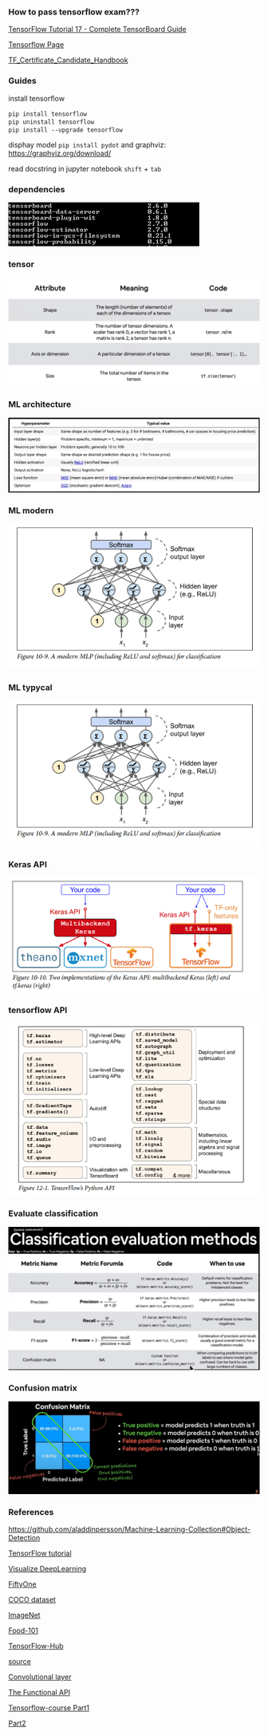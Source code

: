 ### How to pass tensorflow exam???

[TensorFlow Tutorial 17 - Complete TensorBoard Guide](https://www.youtube.com/watch?v=k7KfYXXrOj0)

[Tensorflow Page](https://www.tensorflow.org/certificate)

[TF_Certificate_Candidate_Handbook](https://www.tensorflow.org/static/extras/cert/TF_Certificate_Candidate_Handbook.pdf)

### Guides

install tensorflow

    pip install tensorflow
    pip uninstall tensorflow
    pip install --upgrade tensorflow
    
disphay model `pip install pydot` and graphviz: https://graphviz.org/download/

read docstring in jupyter notebook `shift` + `tab`

###   dependencies
![libraries](https://github.com/Locchuong96/Machine-Learning/blob/main/TensorFlow2/libraries.PNG)

### tensor
![tensor](https://github.com/Locchuong96/Machine-Learning/blob/main/TensorFlow2/images/00-tensor-information.PNG)

### ML architecture
![ML_architeture](https://github.com/Locchuong96/Machine-Learning/blob/main/TensorFlow2/images/01-ML_architecture2.PNG)

### ML modern
![ML_modern](https://github.com/Locchuong96/Machine-Learning/blob/main/TensorFlow2/images/01-MLP_modern.PNG)

### ML typycal
![ML_typycal](https://github.com/Locchuong96/Machine-Learning/blob/main/TensorFlow2/images/01-MLP_modern.PNG)

### Keras API
![keras_api](https://github.com/Locchuong96/Machine-Learning/blob/main/TensorFlow2/images/01-Keras_API.PNG)

### tensorflow API
![tensorflow_api](https://github.com/Locchuong96/Machine-Learning/blob/main/TensorFlow2/images/01-TensorFLow_API.PNG)

### Evaluate classification

![evaluate](https://github.com/Locchuong96/Machine-Learning/blob/main/TensorFlow2/images/classification_evaluation_full.PNG)

### Confusion matrix

![confusion_matric](https://github.com/Locchuong96/Machine-Learning/blob/main/TensorFlow2/images/confusion_matrix.PNG)

### References

https://github.com/aladdinpersson/Machine-Learning-Collection#Object-Detection

[TensorFlow tutorial](https://www.tensorflow.org/hub/tutorials)

[Visualize DeepLearning](https://www.youtube.com/watch?v=3JQ3hYko51Y)

[FiftyOne](https://voxel51.com/docs/fiftyone/)

[COCO dataset](https://cocodataset.org/#home)

[ImageNet](https://www.image-net.org/index.php)

[Food-101](https://data.vision.ee.ethz.ch/cvl/datasets_extra/food-101/)

[TensorFlow-Hub](https://tfhub.dev/)

[source](https://github.com/mrdbourke/tensorflow-deep-learning/)

[Convolutional layer](https://github.com/vdumoulin/conv_arithmetic)

[The Functional API](https://www.tensorflow.org/guide/keras/functional)

[Tensorflow-course Part1](https://www.youtube.com/watch?v=tpCFfeUEGs8)

[Part2](https://www.youtube.com/watch?v=ZUKz4125WNI)
